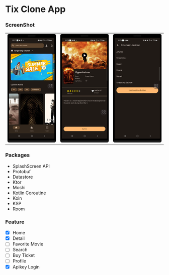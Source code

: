 # Tix Clone App

### ScreenShot
<table>
    <tr>
        <td><img src="https://github.com/dafinoer/TixCompose/blob/dev/assets/Screenshot_20231006_185758.png" alt="splash" width="200"></td>
        <td><img src="https://github.com/dafinoer/TixCompose/blob/dev/assets/Screenshot_20231006_185849.png" alt="splash" width="200"></td>
        <td><img src="https://github.com/dafinoer/TixCompose/blob/dev/assets/Screenshot_20231006_185613.png" alt="splash" width="200"></td>
    </tr>
</table>

### Packages

- SplashScreen API
- Protobuf
- Datastore
- Ktor
- Moshi
- Kotlin Coroutine
- Koin
- KSP
- Room

### Feature

- [x] Home
- [x] Detail
- [ ] Favorite Movie
- [ ] Search
- [ ] Buy Ticket
- [ ] Profile
- [x] Apikey Login
